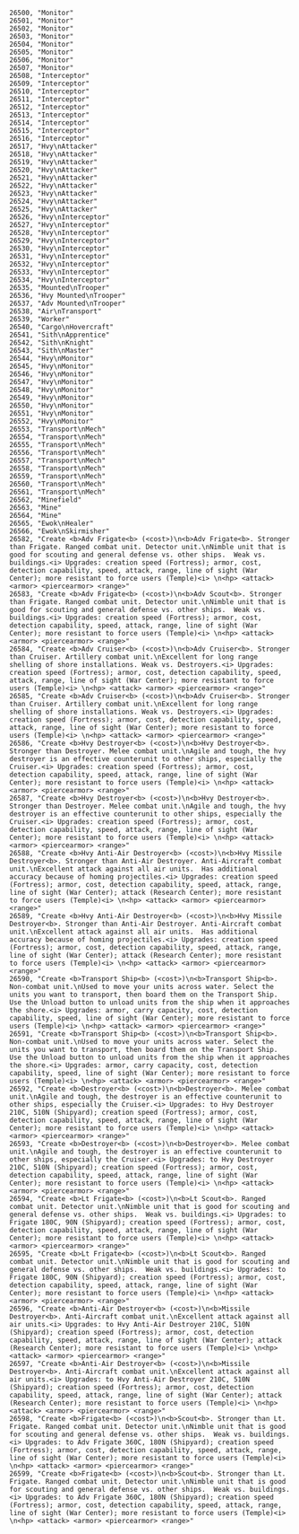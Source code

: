 ﻿```text
26500, "Monitor"
26501, "Monitor"
26502, "Monitor"
26503, "Monitor"
26504, "Monitor"
26505, "Monitor"
26506, "Monitor"
26507, "Monitor"
26508, "Interceptor"
26509, "Interceptor"
26510, "Interceptor"
26511, "Interceptor"
26512, "Interceptor"
26513, "Interceptor"
26514, "Interceptor"
26515, "Interceptor"
26516, "Interceptor"
26517, "Hvy\nAttacker"
26518, "Hvy\nAttacker"
26519, "Hvy\nAttacker"
26520, "Hvy\nAttacker"
26521, "Hvy\nAttacker"
26522, "Hvy\nAttacker"
26523, "Hvy\nAttacker"
26524, "Hvy\nAttacker"
26525, "Hvy\nAttacker"
26526, "Hvy\nInterceptor"
26527, "Hvy\nInterceptor"
26528, "Hvy\nInterceptor"
26529, "Hvy\nInterceptor"
26530, "Hvy\nInterceptor"
26531, "Hvy\nInterceptor"
26532, "Hvy\nInterceptor"
26533, "Hvy\nInterceptor"
26534, "Hvy\nInterceptor"
26535, "Mounted\nTrooper"
26536, "Hvy Mounted\nTrooper"
26537, "Adv Mounted\nTrooper"
26538, "Air\nTransport"
26539, "Worker"
26540, "Cargo\nHovercraft"
26541, "Sith\nApprentice"
26542, "Sith\nKnight"
26543, "Sith\nMaster"
26544, "Hvy\nMonitor"
26545, "Hvy\nMonitor"
26546, "Hvy\nMonitor"
26547, "Hvy\nMonitor"
26548, "Hvy\nMonitor"
26549, "Hvy\nMonitor"
26550, "Hvy\nMonitor"
26551, "Hvy\nMonitor"
26552, "Hvy\nMonitor"
26553, "Transport\nMech"
26554, "Transport\nMech"
26555, "Transport\nMech"
26556, "Transport\nMech"
26557, "Transport\nMech"
26558, "Transport\nMech"
26559, "Transport\nMech"
26560, "Transport\nMech"
26561, "Transport\nMech"
26562, "Minefield"
26563, "Mine"
26564, "Mine"
26565, "Ewok\nHealer"
26566, "Ewok\nSkirmisher"
26582, "Create <b>Adv Frigate<b> (<cost>)\n<b>Adv Frigate<b>. Stronger than Frigate. Ranged combat unit. Detector unit.\nNimble unit that is good for scouting and general defense vs. other ships.  Weak vs. buildings.<i> Upgrades: creation speed (Fortress); armor, cost, detection capability, speed, attack, range, line of sight (War Center); more resistant to force users (Temple)<i> \n<hp> <attack> <armor> <piercearmor> <range>"
26583, "Create <b>Adv Frigate<b> (<cost>)\n<b>Adv Scout<b>. Stronger than Frigate. Ranged combat unit. Detector unit.\nNimble unit that is good for scouting and general defense vs. other ships.  Weak vs. buildings.<i> Upgrades: creation speed (Fortress); armor, cost, detection capability, speed, attack, range, line of sight (War Center); more resistant to force users (Temple)<i> \n<hp> <attack> <armor> <piercearmor> <range>"
26584, "Create <b>Adv Cruiser<b> (<cost>)\n<b>Adv Cruiser<b>. Stronger than Cruiser. Artillery combat unit.\nExcellent for long range shelling of shore installations. Weak vs. Destroyers.<i> Upgrades: creation speed (Fortress); armor, cost, detection capability, speed, attack, range, line of sight (War Center); more resistant to force users (Temple)<i> \n<hp> <attack> <armor> <piercearmor> <range>"
26585, "Create <b>Adv Cruiser<b> (<cost>)\n<b>Adv Cruiser<b>. Stronger than Cruiser. Artillery combat unit.\nExcellent for long range shelling of shore installations. Weak vs. Destroyers.<i> Upgrades: creation speed (Fortress); armor, cost, detection capability, speed, attack, range, line of sight (War Center); more resistant to force users (Temple)<i> \n<hp> <attack> <armor> <piercearmor> <range>"
26586, "Create <b>Hvy Destroyer<b> (<cost>)\n<b>Hvy Destroyer<b>. Stronger than Destroyer. Melee combat unit.\nAgile and tough, the hvy destroyer is an effective counterunit to other ships, especially the Cruiser.<i> Upgrades: creation speed (Fortress); armor, cost, detection capability, speed, attack, range, line of sight (War Center); more resistant to force users (Temple)<i> \n<hp> <attack> <armor> <piercearmor> <range>"
26587, "Create <b>Hvy Destroyer<b> (<cost>)\n<b>Hvy Destroyer<b>. Stronger than Destroyer. Melee combat unit.\nAgile and tough, the hvy destroyer is an effective counterunit to other ships, especially the Cruiser.<i> Upgrades: creation speed (Fortress); armor, cost, detection capability, speed, attack, range, line of sight (War Center); more resistant to force users (Temple)<i> \n<hp> <attack> <armor> <piercearmor> <range>"
26588, "Create <b>Hvy Anti-Air Destroyer<b> (<cost>)\n<b>Hvy Missile Destroyer<b>. Stronger than Anti-Air Destroyer. Anti-Aircraft combat unit.\nExcellent attack against all air units.  Has additional accuracy because of homing projectiles.<i> Upgrades: creation speed (Fortress); armor, cost, detection capability, speed, attack, range, line of sight (War Center); attack (Research Center); more resistant to force users (Temple)<i> \n<hp> <attack> <armor> <piercearmor> <range>"
26589, "Create <b>Hvy Anti-Air Destroyer<b> (<cost>)\n<b>Hvy Missile Destroyer<b>. Stronger than Anti-Air Destroyer. Anti-Aircraft combat unit.\nExcellent attack against all air units.  Has additional accuracy because of homing projectiles.<i> Upgrades: creation speed (Fortress); armor, cost, detection capability, speed, attack, range, line of sight (War Center); attack (Research Center); more resistant to force users (Temple)<i> \n<hp> <attack> <armor> <piercearmor> <range>"
26590, "Create <b>Transport Ship<b> (<cost>)\n<b>Transport Ship<b>. Non-combat unit.\nUsed to move your units across water. Select the units you want to transport, then board them on the Transport Ship. Use the Unload button to unload units from the ship when it approaches the shore.<i> Upgrades: armor, carry capacity, cost, detection capability, speed, line of sight (War Center); more resistant to force users (Temple)<i> \n<hp> <attack> <armor> <piercearmor> <range>"
26591, "Create <b>Transport Ship<b> (<cost>)\n<b>Transport Ship<b>. Non-combat unit.\nUsed to move your units across water. Select the units you want to transport, then board them on the Transport Ship. Use the Unload button to unload units from the ship when it approaches the shore.<i> Upgrades: armor, carry capacity, cost, detection capability, speed, line of sight (War Center); more resistant to force users (Temple)<i> \n<hp> <attack> <armor> <piercearmor> <range>"
26592, "Create <b>Destroyer<b> (<cost>)\n<b>Destroyer<b>. Melee combat unit.\nAgile and tough, the destroyer is an effective counterunit to other ships, especially the Cruiser.<i> Upgrades: to Hvy Destroyer 210C, 510N (Shipyard); creation speed (Fortress); armor, cost, detection capability, speed, attack, range, line of sight (War Center); more resistant to force users (Temple)<i> \n<hp> <attack> <armor> <piercearmor> <range>"
26593, "Create <b>Destroyer<b> (<cost>)\n<b>Destroyer<b>. Melee combat unit.\nAgile and tough, the destroyer is an effective counterunit to other ships, especially the Cruiser.<i> Upgrades: to Hvy Destroyer 210C, 510N (Shipyard); creation speed (Fortress); armor, cost, detection capability, speed, attack, range, line of sight (War Center); more resistant to force users (Temple)<i> \n<hp> <attack> <armor> <piercearmor> <range>"
26594, "Create <b>Lt Frigate<b> (<cost>)\n<b>Lt Scout<b>. Ranged combat unit. Detector unit.\nNimble unit that is good for scouting and general defense vs. other ships.  Weak vs. buildings.<i> Upgrades: to Frigate 180C, 90N (Shipyard); creation speed (Fortress); armor, cost, detection capability, speed, attack, range, line of sight (War Center); more resistant to force users (Temple)<i> \n<hp> <attack> <armor> <piercearmor> <range>"
26595, "Create <b>Lt Frigate<b> (<cost>)\n<b>Lt Scout<b>. Ranged combat unit. Detector unit.\nNimble unit that is good for scouting and general defense vs. other ships.  Weak vs. buildings.<i> Upgrades: to Frigate 180C, 90N (Shipyard); creation speed (Fortress); armor, cost, detection capability, speed, attack, range, line of sight (War Center); more resistant to force users (Temple)<i> \n<hp> <attack> <armor> <piercearmor> <range>"
26596, "Create <b>Anti-Air Destroyer<b> (<cost>)\n<b>Missile Destroyer<b>. Anti-Aircraft combat unit.\nExcellent attack against all air units.<i> Upgrades: to Hvy Anti-Air Destroyer 210C, 510N (Shipyard); creation speed (Fortress); armor, cost, detection capability, speed, attack, range, line of sight (War Center); attack (Research Center); more resistant to force users (Temple)<i> \n<hp> <attack> <armor> <piercearmor> <range>"
26597, "Create <b>Anti-Air Destroyer<b> (<cost>)\n<b>Missile Destroyer<b>. Anti-Aircraft combat unit.\nExcellent attack against all air units.<i> Upgrades: to Hvy Anti-Air Destroyer 210C, 510N (Shipyard); creation speed (Fortress); armor, cost, detection capability, speed, attack, range, line of sight (War Center); attack (Research Center); more resistant to force users (Temple)<i> \n<hp> <attack> <armor> <piercearmor> <range>"
26598, "Create <b>Frigate<b> (<cost>)\n<b>Scout<b>. Stronger than Lt. Frigate. Ranged combat unit. Detector unit.\nNimble unit that is good for scouting and general defense vs. other ships.  Weak vs. buildings.<i> Upgrades: to Adv Frigate 360C, 180N (Shipyard); creation speed (Fortress); armor, cost, detection capability, speed, attack, range, line of sight (War Center); more resistant to force users (Temple)<i> \n<hp> <attack> <armor> <piercearmor> <range>"
26599, "Create <b>Frigate<b> (<cost>)\n<b>Scout<b>. Stronger than Lt. Frigate. Ranged combat unit. Detector unit.\nNimble unit that is good for scouting and general defense vs. other ships.  Weak vs. buildings.<i> Upgrades: to Adv Frigate 360C, 180N (Shipyard); creation speed (Fortress); armor, cost, detection capability, speed, attack, range, line of sight (War Center); more resistant to force users (Temple)<i> \n<hp> <attack> <armor> <piercearmor> <range>"
```